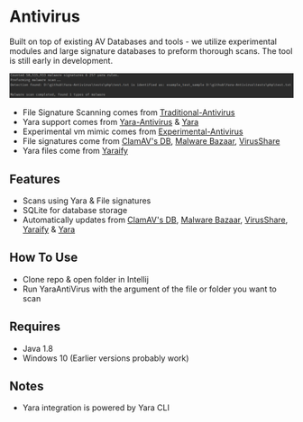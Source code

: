# Antivirus
Built on top of existing AV Databases and tools - we utilize experimental modules and large signature databases to preform thorough scans. The tool is still early in development.

![Screenshot-1](.github/screen-1.png "Screenshot-1")

+ File Signature Scanning comes from [Traditional-Antivirus](https://github.com/Konloch/Traditional-Antivirus)
+ Yara support comes from [Yara-Antivirus](https://github.com/Konloch/Yara-Antivirus) & [Yara](https://github.com/VirusTotal/yara)
+ Experimental vm mimic comes from [Experimental-Antivirus](https://github.com/Konloch/Experimental-Antivirus)
+ File signatures come from [ClamAV's DB](https://github.com/Cisco-Talos/clamav), [Malware Bazaar](https://bazaar.abuse.ch/), [VirusShare](https://virusshare.com/)
+ Yara files come from [Yaraify](https://yaraify.abuse.ch/)

## Features
+ Scans using Yara & File signatures
+ SQLite for database storage
+ Automatically updates from [ClamAV's DB](https://github.com/Cisco-Talos/clamav), [Malware Bazaar](https://bazaar.abuse.ch/), [VirusShare](https://virusshare.com/), [Yaraify](https://yaraify.abuse.ch/) & [Yara](https://github.com/VirusTotal/yara)

## How To Use
+ Clone repo & open folder in Intellij
+ Run YaraAntiVirus with the argument of the file or folder you want to scan

## Requires
+ Java 1.8
+ Windows 10 (Earlier versions probably work)

## Notes
+ Yara integration is powered by Yara CLI